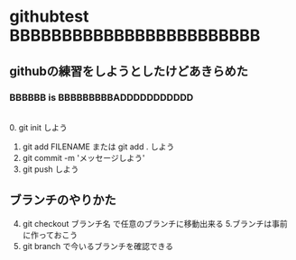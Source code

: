 # githubtest BBBBBBBBBBBBBBBBBBBBBBBB
## githubの練習をしようとしたけどあきらめた  
### BBBBBB is BBBBBBBBBADDDDDDDDDDD
\
0. git init しよう
1. git add FILENAME または git add . しよう
2. git commit -m 'メッセージしよう'
3. git push しよう  

## ブランチのやりかた
4. git checkout ブランチ名 で任意のブランチに移動出来る
  5.ブランチは事前に作っておこう 
6. git branch で今いるブランチを確認できる
